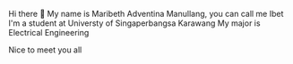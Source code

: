 Hi there 👋
My name is Maribeth Adventina Manullang, you can call me Ibet
I'm a student at Universty of Singaperbangsa Karawang
My major is Electrical Engineering

Nice to meet you all

